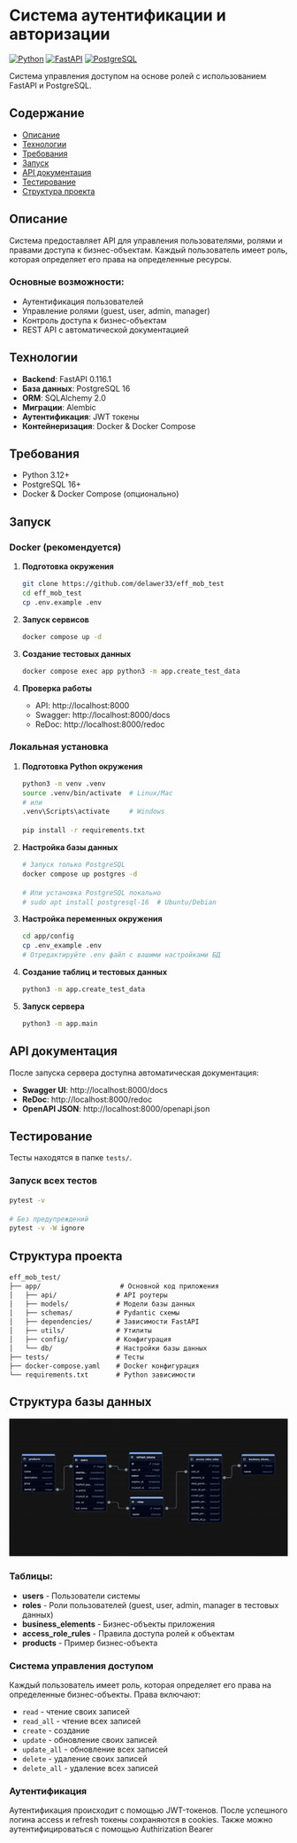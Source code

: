 # Система аутентификации и авторизации

[![Python](https://img.shields.io/badge/Python-3.12+-blue.svg)](https://python.org)
[![FastAPI](https://img.shields.io/badge/FastAPI-0.116.1+-green.svg)](https://fastapi.tiangolo.com)
[![PostgreSQL](https://img.shields.io/badge/PostgreSQL-16+-blue.svg)](https://postgresql.org)

Система управления доступом на основе ролей с использованием FastAPI и PostgreSQL.

## Содержание

- [Описание](#описание)
- [Технологии](#технологии)
- [Требования](#требования)
- [Запуск](#запуск)
- [API документация](#api-документация)
- [Тестирование](#тестирование)
- [Структура проекта](#структура-проекта)

## Описание

Система предоставляет API для управления пользователями, ролями и правами доступа к бизнес-объектам. Каждый пользователь имеет роль, которая определяет его права на определенные ресурсы.

### Основные возможности:
- Аутентификация пользователей
- Управление ролями (guest, user, admin, manager)
- Контроль доступа к бизнес-объектам
- REST API с автоматической документацией

## Технологии

- **Backend**: FastAPI 0.116.1
- **База данных**: PostgreSQL 16
- **ORM**: SQLAlchemy 2.0
- **Миграции**: Alembic
- **Аутентификация**: JWT токены
- **Контейнеризация**: Docker & Docker Compose

## Требования

- Python 3.12+
- PostgreSQL 16+
- Docker & Docker Compose (опционально)

## Запуск

### Docker (рекомендуется)

1. **Подготовка окружения**
   ```bash
   git clone https://github.com/delawer33/eff_mob_test
   cd eff_mob_test
   cp .env.example .env
   ```

2. **Запуск сервисов**
   ```bash
   docker compose up -d
   ```

3. **Создание тестовых данных**
   ```bash
   docker compose exec app python3 -m app.create_test_data
   ```

4. **Проверка работы**
   - API: http://localhost:8000
   - Swagger: http://localhost:8000/docs
   - ReDoc: http://localhost:8000/redoc

### Локальная установка

1. **Подготовка Python окружения**
   ```bash
   python3 -m venv .venv
   source .venv/bin/activate  # Linux/Mac
   # или
   .venv\Scripts\activate     # Windows
   
   pip install -r requirements.txt
   ```

2. **Настройка базы данных**
   ```bash
   # Запуск только PostgreSQL
   docker compose up postgres -d
   
   # Или установка PostgreSQL локально
   # sudo apt install postgresql-16  # Ubuntu/Debian
   ```

3. **Настройка переменных окружения**
   ```bash
   cd app/config
   cp .env_example .env
   # Отредактируйте .env файл с вашими настройками БД
   ```

4. **Создание таблиц и тестовых данных**
   ```bash
   python3 -m app.create_test_data
   ```

5. **Запуск сервера**
   ```bash
   python3 -m app.main
   ```

##  API документация

После запуска сервера доступна автоматическая документация:

- **Swagger UI**: http://localhost:8000/docs
- **ReDoc**: http://localhost:8000/redoc
- **OpenAPI JSON**: http://localhost:8000/openapi.json

## Тестирование

Тесты находятся в папке `tests/`.

### Запуск всех тестов
```bash
pytest -v

# Без предупреждений
pytest -v -W ignore
```

## Структура проекта

```
eff_mob_test/
├── app/                    # Основной код приложения
│   ├── api/               # API роутеры
│   ├── models/            # Модели базы данных
│   ├── schemas/           # Pydantic схемы
│   ├── dependencies/      # Зависимости FastAPI
│   ├── utils/             # Утилиты
│   ├── config/            # Конфигурация
│   └── db/                # Настройки базы данных
├── tests/                 # Тесты
├── docker-compose.yaml    # Docker конфигурация
└── requirements.txt       # Python зависимости
```

## Структура базы данных

![Схема базы данных](db_flowchart.png)

### Таблицы:
- **users** - Пользователи системы
- **roles** - Роли пользователей (guest, user, admin, manager в тестовых данных)
- **business_elements** - Бизнес-объекты приложения
- **access_role_rules** - Правила доступа ролей к объектам
- **products** - Пример бизнес-объекта

### Система управления доступом

Каждый пользователь имеет роль, которая определяет его права на определенные бизнес-объекты. Права включают:
- `read` - чтение своих записей
- `read_all` - чтение всех записей
- `create` - создание
- `update` - обновление своих записей
- `update_all` - обновление всех записей
- `delete` - удаление своих записей
- `delete_all` - удаление всех записей

### Аутентификация
Аутентификация происходит с помощью JWT-токенов. После успешного логина access и refresh токены сохраняются в cookies. Также можно аутентифицироваться с помощью Authirization Bearer



